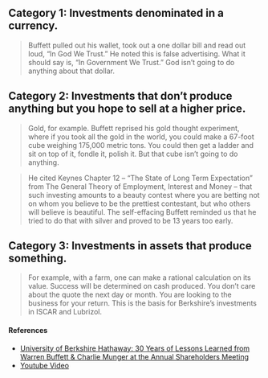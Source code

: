 ## Category 1: Investments denominated in a currency.
> Buffett pulled out his wallet, took out a one dollar bill and read out loud, “In God We Trust.” 
> He noted this is false advertising. 
> What it should say is, “In Government We Trust.” 
> God isn’t going to do anything about that dollar.

## Category 2: Investments that don’t produce anything but you hope to sell at a higher price.
> Gold, for example. 
> Buffett reprised his gold thought experiment, where if you took all the gold in the world, you could make a 67-foot cube weighing 175,000 metric tons. 
> You could then get a ladder and sit on top of it, fondle it, polish it. 
> But that cube isn’t going to do anything.

> He cited Keynes Chapter 12 – “The State of Long Term Expectation” from The General Theory of Employment, Interest and Money – that such investing amounts to a beauty contest where you are betting not on whom you believe to be the prettiest contestant, but who others will believe is beautiful. 
> The self-effacing Buffett reminded us that he tried to do that with silver and proved to be 13 years too early.

## Category 3: Investments in assets that produce something.
> For example, with a farm, one can make a rational calculation on its value. 
> Success will be determined on cash produced. 
> You don’t care about the quote the next day or month. 
> You are looking to the business for your return. 
> This is the basis for Berkshire’s investments in ISCAR and Lubrizol.

#### References
- [University of Berkshire Hathaway: 30 Years of Lessons Learned from Warren Buffett & Charlie Munger at the Annual Shareholders Meeting](https://www.amazon.com/University-Berkshire-Hathaway-Lessons-Shareholders/dp/0998406260/ref=asc_df_0998406260/?tag=hyprod-20&linkCode=df0&hvadid=312143020546&hvpos=&hvnetw=g&hvrand=15097082917165532971&hvpone=&hvptwo=&hvqmt=&hvdev=c&hvdvcmdl=&hvlocint=&hvlocphy=9059141&hvtargid=pla-381614507708&psc=1)
- [Youtube Video](https://www.youtube.com/watch?v=xvAOaKJ8Meo)